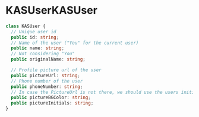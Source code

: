 # <a name="kasuser"></a><span data-ttu-id="f5e96-101">KASUser</span><span class="sxs-lookup"><span data-stu-id="f5e96-101">KASUser</span></span>
```typescript
class KASUser {
  // Unique user id
  public id: string;
  // Name of the user ("You" for the current user)
  public name: string;
  // Not considering "You"
  public originalName: string;

  // Profile picture url of the user
  public pictureUrl: string;
  // Phone number of the user
  public phoneNumber: string;
  // In case the PictureUrl is not there, we should use the users initials as the profile pic, below two members are for that
  public pictureBGColor: string;
  public pictureInitials: string;
}
```
